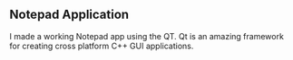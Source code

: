 ## Notepad Application

 I made a working Notepad app using the QT.
 Qt is an amazing framework for creating cross platform C++ GUI applications.